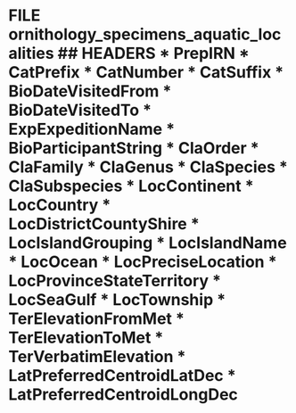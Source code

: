 # FILE 	ornithology_specimens_aquatic_localities ## HEADERS * PrepIRN   * CatPrefix   * CatNumber   * CatSuffix   * BioDateVisitedFrom   * BioDateVisitedTo   * ExpExpeditionName   * BioParticipantString   * ClaOrder   * ClaFamily   * ClaGenus   * ClaSpecies   * ClaSubspecies   * LocContinent   * LocCountry   * LocDistrictCountyShire   * LocIslandGrouping   * LocIslandName   * LocOcean   * LocPreciseLocation   * LocProvinceStateTerritory   * LocSeaGulf   * LocTownship   * TerElevationFromMet   * TerElevationToMet   * TerVerbatimElevation   * LatPreferredCentroidLatDec   * LatPreferredCentroidLongDec   
				